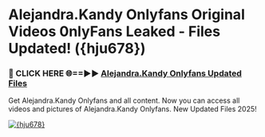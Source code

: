 # Alejandra.Kandy Onlyfans Original Videos 0nlyFans Leaked - Files Updated! ({hju678})

<h3>🔴 CLICK HERE 🌐==►► <a href="https://tinyurl.com/ms9xzufz" rel="nofollow">Alejandra.Kandy Onlyfans Updated Files</a></h3>

Get Alejandra.Kandy Onlyfans and all content. Now you can access all videos and pictures of Alejandra.Kandy Onlyfans. New Updated Files 2025!

[![{hju678}](https://i.imgur.com/PQ7UWWw.gif)](https://tinyurl.com/ms9xzufz)